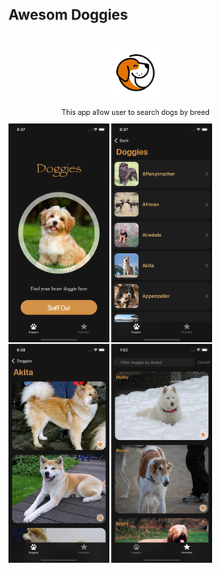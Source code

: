 # Awesom Doggies

<br />
<p align="center">
    <img src="Logo/logo.png" alt="Logo" width="100" height="100">
  <p align="center">
    This app allow user to search dogs by breed
  </p>
</p>

<p align="row">
<img src= "Screens/home.png" width="200" >
<img src= "Screens/breeds.png" width="200" >
<img src= "Screens/imagesByBreed.png" width="200" >
<img src= "Screens/favourites.png" width="200" >
</p>

